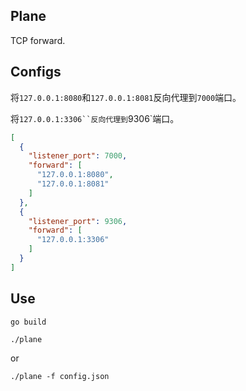 ## Plane
TCP forward.

## Configs
将`127.0.0.1:8080`和`127.0.0.1:8081`反向代理到`7000`端口。

将`127.0.0.1:3306``反向代理到`9306`端口。
```json
[
  {
    "listener_port": 7000,
    "forward": [
      "127.0.0.1:8080",
      "127.0.0.1:8081"
    ]
  },
  {
    "listener_port": 9306,
    "forward": [
      "127.0.0.1:3306"
    ]
  }
]
```

## Use
```shell
go build
```
```shell
./plane 
```
or
```shell
./plane -f config.json
```